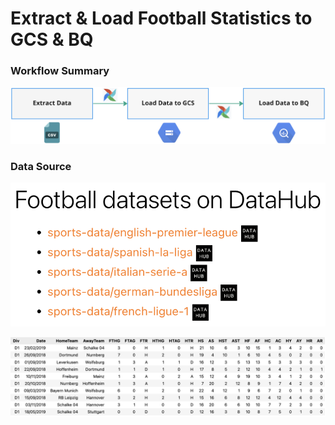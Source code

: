 # Extract & Load Football Statistics to GCS & BQ


### Workflow Summary
![](images/workflow_summary.png)

### Data Source
![](images/data_source.png)

![alt text](images/example_data.png)
